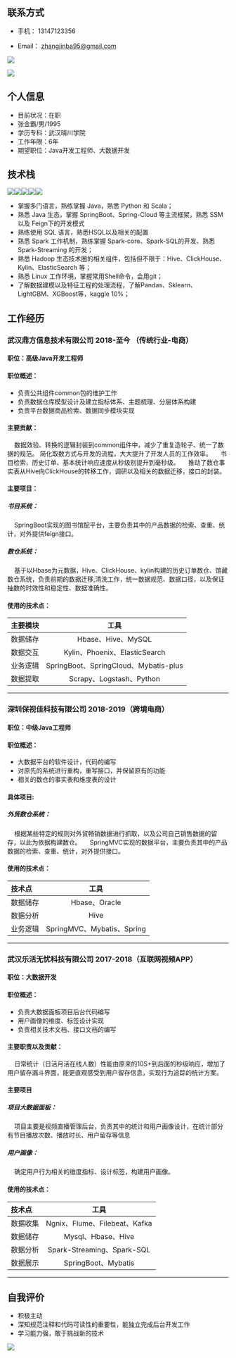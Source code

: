 ## 联系方式

- 手机： 13147123356

- Email： zhangjinba95@gmail.com 



![](https://img.shields.io/badge/职位状态-在职考虑新机会-green.svg)

![](https://img.shields.io/badge/关键字-java、大数据-yellow.svg)

## 个人信息

- 目前状况：在职  
 - 张金霸/男/1995
 - 学历专科：武汉晴川学院
 - 工作年限：6年
 - 期望职位：Java开发工程师、大数据开发

## 技术栈 

[![](https://img.shields.io/badge/-Java-C2CD21?style=flat-square&logo=Java&logoColor=ffffff)](https://https://www.java.com/)[![](https://img.shields.io/badge/-Scala-DC322F?style=flat-square&logo=Scala&logoColor=ffffff)](https://www.scala.org/)[![](https://img.shields.io/badge/-Python-367BB2?style=flat-square&logo=Python&logoColor=ffffff)](https://www.python.org/)[![](https://img.shields.io/badge/-Rust-8b0000?style=flat-square&logo=Rust&logoColor=ffffff)](https://www.rust.com/)[![](https://img.shields.io/badge/-Linux-269539?style=flat-square&logo=Linux&logoColor=ffffff)](https://linux.org/)

* 掌握多门语言，熟练掌握 Java，熟悉 Python 和 Scala；
* 熟悉 Java 生态，掌握 SpringBoot、Spring-Cloud 等主流框架，熟悉 SSM 以及 Feign下的开发模式
* 熟练使用 SQL 语言，熟悉HSQL以及相关的配置
* 熟悉 Spark 工作机制，熟练掌握 Spark-core、Spark-SQL的开发、熟悉 Spark-Streaming 的开发；
* 熟悉 Hadoop 生态技术圈的相关组件，包括但不限于：Hive、ClickHouse、Kylin、ElasticSearch 等；
* 熟悉 Linux 工作环境，掌握常用Shell命令，会用git；
* 了解数据建模以及特征工程的处理流程，了解Pandas、Sklearn、LightGBM、XGBoost等，kaggle 10%；


## 工作经历

### 武汉鼎方信息技术有限公司 2018-至今 （传统行业-电商）

#### 职位：高级Java开发工程师

#### 职位概述：

* 负责公共组件common包的维护工作
* 负责数据仓库模型设计及建立指标体系、主题梳理、分层体系构建
* 负责平台数据商品检索、数据同步模块实现


#### 主要贡献：

&nbsp;&nbsp;&nbsp;&nbsp;数据效验、转换的逻辑封装到common组件中，减少了重复造轮子、统一了数据的规范。 简化取数方式与开发的流程，大大提升了开发人员的工作效率。 
&nbsp;&nbsp;&nbsp;&nbsp;书目检索、历史订单、基本统计响应速度从秒级别提升到毫秒级。 
&nbsp;&nbsp;&nbsp;&nbsp;推动了数仓事实表从Hive向ClickHouse的转移工作，调研以及相关的数据迁移，接口的封装。

#### 主要项目：

##### 书目系统：

&nbsp;&nbsp;&nbsp;&nbsp;SpringBoot实现的图书馆配平台，主要负责其中的产品数据的检索、查重、统计，对外提供feign接口。

##### 数仓系统：

&nbsp;&nbsp;&nbsp;&nbsp;基于以Hbase为元数据，Hive、ClickHouse、kylin构建的历史订单数仓、馆藏数仓系统，负责前期的数据迁移,清洗工作，统一数据规范、数据口径，以及保证抽数的时效性和稳定性、数据准确性。


#### 使用的技术点：

| 主要模块 |                 工具                  |
| :------- | :-----------------------------------: |
| 数据储存 |          Hbase、Hive、MySQL           |
| 数据交互 |     Kylin、Phoenix、ElasticSearch     |
| 业务逻辑 | SpringBoot、SpringCloud、Mybatis-plus |
| 数据提取 |       Scrapy、Logstash、Python        |

-----------------------------------------

### 深圳保视佳科技有限公司 2018-2019（跨境电商）

#### 职位：中级Java工程师

#### 职位概述：

* 大数据平台的软件设计，代码的编写
* 对原先的系统进行重构，重写接口，并保留原有的功能
* 相关的数仓的事实表和维度表的设计

#### 具体项目:

##### 外贸数仓系统：

&nbsp;&nbsp;&nbsp;&nbsp;根据某些特定的规则对外贸畅销数据进行抓取，以及公司自己销售数据的留存，以此为依据构建数仓。
&nbsp;&nbsp;&nbsp;&nbsp;SpringMVC实现的数据平台，主要负责其中的产品数据的检索、查重、统计，对外提供接口。


#### 使用的技术点：

| 技术点   |            工具            |
| :------- | :------------------------: |
| 数据储存 |       Hbase、Oracle        |
| 数据分析 |            Hive            |
| 业务逻辑 | SpringMVC、Mybatis、Spring |


-----------------------------------------

### 武汉乐活无忧科技有限公司 2017-2018（互联网视频APP）

#### 职位：大数据开发

#### 职位概述：

* 负责大数据面板项目后台代码编写
* 用户画像的维度、标签设计实现
* 负责相关技术文档、接口文档的编写

#### 主要职责以及贡献：

&nbsp;&nbsp;&nbsp;&nbsp;日常统计（日活月活在线人数）性能由原来的10S+到后面的秒级响应，增加了用户留存漏斗界面，能更直观感受到用户留存信息，实现行为追踪的统计方案。

#### 主要项目

##### 项目大数据面板：

&nbsp;&nbsp;&nbsp;&nbsp;项目主要是视频直播管理后台，负责其中的统计和用户画像设计，在统计部分有节目播放次数、播放时长、用户留存等信息

##### 用户画像：

&nbsp;&nbsp;&nbsp;&nbsp;确定用户行为相关的维度指标、设计标签，构建用户画像。

#### 使用的技术点：

| 技术点   |             工具              |
| :------- | :---------------------------: |
| 数据收集 | Ngnix、Flume、Filebeat、Kafka |
| 数据储存 |      Mysql、Hbase、Hive       |
| 数据分析 |  Spark-Streaming、Spark-SQL   |
| 数据展示 |      SpringBoot、Mybatis      |

-----------------------------------------

## 自我评价

* 积极主动
* 深知规范注释和代码可读性的重要性，能独立完成后台开发工作
* 学习能力强，敢于挑战新的技术

![](https://img.shields.io/badge/version-1.0.0-green.svg)

